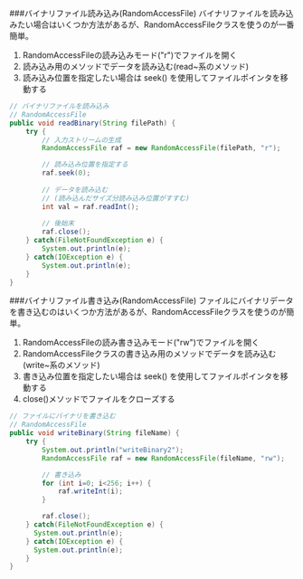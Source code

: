 ###バイナリファイル読み込み(RandomAccessFile)
バイナリファイルを読み込みたい場合はいくつか方法があるが、RandomAccessFileクラスを使うのが一番簡単。

1. RandomAccessFileの読み込みモード("r")でファイルを開く
2. 読み込み用のメソッドでデータを読み込む(read~系のメソッド)
3. 読み込み位置を指定したい場合は seek() を使用してファイルポインタを移動する

~~~java 
// バイナリファイルを読み込み
// RandomAccessFile
public void readBinary(String filePath) {
    try {
        // 入力ストリームの生成
        RandomAccessFile raf = new RandomAccessFile(filePath, "r");

        // 読み込み位置を指定する
        raf.seek(0);
        
        // データを読み込む
        // (読み込んだサイズ分読み込み位置がすすむ)
        int val = raf.readInt();
        
        // 後始末
        raf.close();
    } catch(FileNotFoundException e) { 
        System.out.println(e);
    } catch(IOException e) {
        System.out.println(e);
    }
}
~~~

###バイナリファイル書き込み(RandomAccessFile)
ファイルにバイナリデータを書き込むのはいくつか方法があるが、RandomAccessFileクラスを使うのが簡単。

1. RandomAccessFileの読み書き込みモード("rw")でファイルを開く
2. RandomAccessFileクラスの書き込み用のメソッドでデータを読み込む(write~系のメソッド)
3. 書き込み位置を指定したい場合は seek() を使用してファイルポインタを移動する
4. close()メソッドでファイルをクローズする

~~~java
// ファイルにバイナリを書き込む
// RandomAccessFile
public void writeBinary(String fileName) {
    try {
        System.out.println("writeBinary2");
        RandomAccessFile raf = new RandomAccessFile(fileName, "rw");

        // 書き込み
        for (int i=0; i<256; i++) {
            raf.writeInt(i);
        }

        raf.close();
    } catch(FileNotFoundException e) { 
      System.out.println(e);
    } catch(IOException e) {
      System.out.println(e);
    }
}
~~~